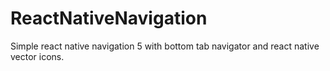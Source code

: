 # ReactNativeNavigation
Simple react native navigation 5 with bottom tab navigator and react native vector icons.

